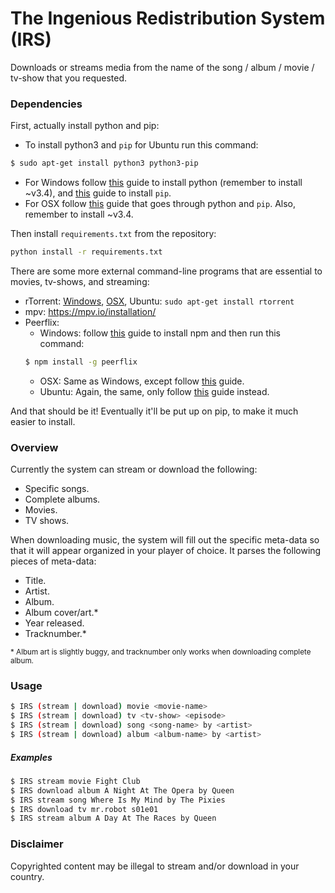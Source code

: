 # The Ingenious Redistribution System (IRS)

Downloads or streams media from the name of the song / album / movie / tv-show that you requested.

### Dependencies

First, actually install python and pip:
 - To install python3 and `pip` for Ubuntu run this command:

 ```bash
 $ sudo apt-get install python3 python3-pip
 ```
 - For Windows follow [this](http://www.howtogeek.com/197947/how-to-install-python-on-windows/) guide to install python (remember to install ~v3.4), and [this](https://pip.pypa.io/en/latest/installing/) guide to install `pip`.
 - For OSX follow [this](http://docs.python-guide.org/en/latest/starting/install/osx/) guide that goes through python and `pip`. Also, remember to install ~v3.4.

Then install `requirements.txt` from the repository:
```bash
python install -r requirements.txt
```

There are some more external command-line programs that are essential to movies, tv-shows, and streaming:
 - rTorrent: [Windows](https://rtwi.jmk.hu/wiki/rTorrentOnWindows), [OSX](http://macappstore.org/rtorrent/), Ubuntu: `sudo apt-get install rtorrent`
 - mpv: https://mpv.io/installation/
 - Peerflix:
   - Windows: follow [this](http://blog.teamtreehouse.com/install-node-js-npm-windows) guide to install npm and then run this command:
   ```bash
   $ npm install -g peerflix
   ```
   - OSX: Same as Windows, except follow [this](http://blog.teamtreehouse.com/install-node-js-npm-mac) guide.
   - Ubuntu: Again, the same, only follow [this](http://blog.teamtreehouse.com/install-node-js-npm-linux) guide instead.

And that should be it! Eventually it'll be put up on pip, to make it much easier to install.

### Overview

Currently the system can stream or download the following:
 - Specific songs.
 - Complete albums.
 - Movies.
 - TV shows.

When downloading music, the system will fill out the specific meta-data so that it will appear organized in your player of choice. It parses the following pieces of meta-data:
 - Title.
 - Artist.
 - Album.
 - Album cover/art.*
 - Year released.
 - Tracknumber.*

<sup>\* Album art is slightly buggy, and tracknumber only works when downloading complete album.<sup>

### Usage
```bash
$ IRS (stream | download) movie <movie-name>
$ IRS (stream | download) tv <tv-show> <episode>
$ IRS (stream | download) song <song-name> by <artist>
$ IRS (stream | download) album <album-name> by <artist>
```

##### Examples
```bash
$ IRS stream movie Fight Club
$ IRS download album A Night At The Opera by Queen
$ IRS stream song Where Is My Mind by The Pixies
$ IRS download tv mr.robot s01e01
$ IRS stream album A Day At The Races by Queen
```
### Disclaimer
Copyrighted content may be illegal to stream and/or download in your country.
